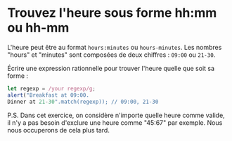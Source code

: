 # Trouvez l'heure sous forme hh:mm ou hh-mm

L'heure peut être au format `hours:minutes` ou `hours-minutes`.
Les nombres "hours" et "minutes" sont composées de deux chiffres :  `09:00` ou `21-30`.

Écrire une expression rationnelle pour trouver l'heure quelle que soit sa forme :

```js
let regexp = /your regexp/g;
alert("Breakfast at 09:00.
Dinner at 21-30".match(regexp)); // 09:00, 21-30
```

P.S.
Dans cet exercice, on considère n'importe quelle heure comme valide, il n'y a pas besoin d'exclure une heure comme "45:67" par exemple.
Nous nous occuperons de cela plus tard.

